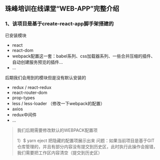 ## 珠峰培训在线课堂“WEB-APP”完整介绍

### 1、该项目是基于create-react-app脚手架搭建的

已安装模块
- react
- react-dom
- webpack配置这一套：babel系列、css加载器系列、一些合并压缩的插件、自动创建服务预览的插件...
- ...

后期我们会用到的模块但是没有默认安装的
- redux / react-redux
- react-router-dom
- prop-types
- less / less-loader  （修改一下webpack的配置）
- axios
- redux中间件
- ...

> 我们后期需要修改默认的WEBPACK配置项
>
> 1）$ yarn eject  把隐藏的配置项展示出来
>   问题：如果当前项目是基于GIT仓库管理的，并且有部分内容没有提交到历史区，此时执行此操作会报错，我们需要把工作区内容清空（提交到历史区）